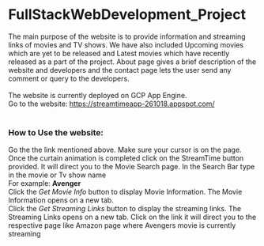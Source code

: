 # FullStackWebDevelopment_Project

The main purpose of the website is to provide information and streaming links of movies and TV shows.
We have also included Upcoming movies which are yet to be released and Latest movies which have recently released as a part of the project.
About page gives a brief description of the website and developers and the contact page lets the user send any comment or query to the 
developers.
</br>
</br>
The website is currently deployed on GCP App Engine.</br>
Go to the website: https://streamtimeapp-261018.appspot.com/
</br>
</br>
### How to Use the website:</br>
Go the the link mentioned above. Make sure your cursor is on the page. Once the curtain animation is completed click on the StreamTime button provided. It will direct you to the Movie Search page. In the Search Bar type in the movie or Tv show name</br>
For example: **Avenger**</br>
Click the *Get Movie Info* button to display Movie Information. The Movie Information opens on a new tab.</br>
Click the *Get Streaming Links* button to display the streaming links. The Streaming Links opens on a new tab. Click on the link it will direct you to the respective page like Amazon page where Avengers movie is currently streaming</br>

